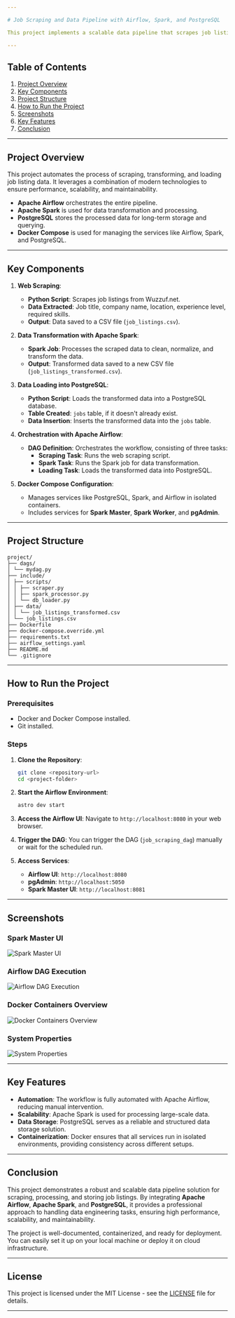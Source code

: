 ```yaml
---

# Job Scraping and Data Pipeline with Airflow, Spark, and PostgreSQL

This project implements a scalable data pipeline that scrapes job listings from a job portal (Wuzzuf.net), processes the data using Apache Spark, and loads the transformed data into a PostgreSQL database. The entire workflow is orchestrated using **Apache Airflow**, ensuring automation, scalability, and reliability.

---
```


## **Table of Contents**

1. [Project Overview](#project-overview)
2. [Key Components](#key-components)
3. [Project Structure](#project-structure)
4. [How to Run the Project](#how-to-run-the-project)
5. [Screenshots](#screenshots)
6. [Key Features](#key-features)
7. [Conclusion](#conclusion)

---

## **Project Overview**

This project automates the process of scraping, transforming, and loading job listing data. It leverages a combination of modern technologies to ensure performance, scalability, and maintainability.

- **Apache Airflow** orchestrates the entire pipeline.
- **Apache Spark** is used for data transformation and processing.
- **PostgreSQL** stores the processed data for long-term storage and querying.
- **Docker Compose** is used for managing the services like Airflow, Spark, and PostgreSQL.

---

## **Key Components**

1. **Web Scraping**:
   - **Python Script**: Scrapes job listings from Wuzzuf.net.
   - **Data Extracted**: Job title, company name, location, experience level, required skills.
   - **Output**: Data saved to a CSV file (`job_listings.csv`).

2. **Data Transformation with Apache Spark**:
   - **Spark Job**: Processes the scraped data to clean, normalize, and transform the data.
   - **Output**: Transformed data saved to a new CSV file (`job_listings_transformed.csv`).

3. **Data Loading into PostgreSQL**:
   - **Python Script**: Loads the transformed data into a PostgreSQL database.
   - **Table Created**: `jobs` table, if it doesn't already exist.
   - **Data Insertion**: Inserts the transformed data into the `jobs` table.

4. **Orchestration with Apache Airflow**:
   - **DAG Definition**: Orchestrates the workflow, consisting of three tasks:
     - **Scraping Task**: Runs the web scraping script.
     - **Spark Task**: Runs the Spark job for data transformation.
     - **Loading Task**: Loads the transformed data into PostgreSQL.

5. **Docker Compose Configuration**:
   - Manages services like PostgreSQL, Spark, and Airflow in isolated containers.
   - Includes services for **Spark Master**, **Spark Worker**, and **pgAdmin**.

---

## **Project Structure**

```
project/
├── dags/
│ └── mydag.py
├── include/
│ ├── scripts/
│ │ ├── scraper.py
│ │ ├── spark_processor.py
│ │ └── db_loader.py
│ ├── data/
│ │ └── job_listings_transformed.csv
│ └── job_listings.csv
├── Dockerfile
├── docker-compose.override.yml
├── requirements.txt
├── airflow_settings.yaml
├── README.md
└── .gitignore
```

---

## **How to Run the Project**

### **Prerequisites**
- Docker and Docker Compose installed.
- Git installed.

### **Steps**
1. **Clone the Repository**:
   ```bash
   git clone <repository-url>
   cd <project-folder>
   ```

2. **Start the Airflow Environment**:
   ```bash
   astro dev start
   ```

3. **Access the Airflow UI**:
   Navigate to `http://localhost:8080` in your web browser.

4. **Trigger the DAG**:
   You can trigger the DAG (`job_scraping_dag`) manually or wait for the scheduled run.

5. **Access Services**:
   - **Airflow UI**: `http://localhost:8080`
   - **pgAdmin**: `http://localhost:5050`
   - **Spark Master UI**: `http://localhost:8081`

---

## **Screenshots**

### **Spark Master UI**
![Spark Master UI](images/photo_2025-03-18_22-42-15.jpg)

### **Airflow DAG Execution**
![Airflow DAG Execution](images/photo_2025-03-18_22-52-30.jpg)

### **Docker Containers Overview**
![Docker Containers Overview](images/photo_2025-03-18_22-58-43.jpg)

### **System Properties**
![System Properties](images/Screenshot_2025-03-18_163742.png)

---

## **Key Features**

- **Automation**: The workflow is fully automated with Apache Airflow, reducing manual intervention.
- **Scalability**: Apache Spark is used for processing large-scale data.
- **Data Storage**: PostgreSQL serves as a reliable and structured data storage solution.
- **Containerization**: Docker ensures that all services run in isolated environments, providing consistency across different setups.

---

## **Conclusion**

This project demonstrates a robust and scalable data pipeline solution for scraping, processing, and storing job listings. By integrating **Apache Airflow**, **Apache Spark**, and **PostgreSQL**, it provides a professional approach to handling data engineering tasks, ensuring high performance, scalability, and maintainability.

The project is well-documented, containerized, and ready for deployment. You can easily set it up on your local machine or deploy it on cloud infrastructure.

---

## **License**

This project is licensed under the MIT License - see the [LICENSE](LICENSE) file for details.

--- 
